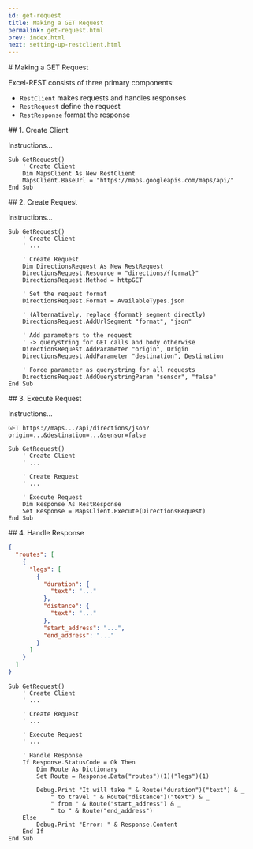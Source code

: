 ```yaml
---
id: get-request
title: Making a GET Request
permalink: get-request.html
prev: index.html
next: setting-up-restclient.html
---
```

<section class="docs-single">
# Making a GET Request

Excel-REST consists of three primary components: 

- `RestClient` makes requests and handles responses
- `RestRequest` define the request
- `RestResponse` format the response

</section>
<section class="docs-split">
  <div class="instructions">
## 1. Create Client

Instructions...
  </div>
  <div class="code">

```VB.net{2-4}
Sub GetRequest()
    ' Create Client
    Dim MapsClient As New RestClient
    MapsClient.BaseUrl = "https://maps.googleapis.com/maps/api/"
End Sub
```

  </div>
</section>
<section class="docs-split">
  <div class="instructions">
## 2. Create Request

Instructions...
  </div>
  <div class="code">

```VB.net{5-22}
Sub GetRequest()
    ' Create Client
    ' ...

    ' Create Request
    Dim DirectionsRequest As New RestRequest
    DirectionsRequest.Resource = "directions/{format}"
    DirectionsRequest.Method = httpGET

    ' Set the request format
    DirectionsRequest.Format = AvailableTypes.json

    ' (Alternatively, replace {format} segment directly)
    DirectionsRequest.AddUrlSegment "format", "json"

    ' Add parameters to the request 
    ' -> querystring for GET calls and body otherwise
    DirectionsRequest.AddParameter "origin", Origin
    DirectionsRequest.AddParameter "destination", Destination

    ' Force parameter as querystring for all requests
    DirectionsRequest.AddQuerystringParam "sensor", "false"
End Sub
```

  </div>
</section>
<section class="docs-split">
  <div class="instructions">
## 3. Execute Request

Instructions...

`GET https://maps.../api/directions/json?origin=...&destination=...&sensor=false`
  </div>
  <div class="code">

```VB.net{8-10}
Sub GetRequest()
    ' Create Client
    ' ...

    ' Create Request
    ' ...

    ' Execute Request
    Dim Response As RestResponse
    Set Response = MapsClient.Execute(DirectionsRequest)
End Sub
```

  </div>
</section>
<section class="docs-split">
  <div class="instructions">
## 4. Handle Response

```json
{
  "routes": [
    {
      "legs": [
        {
          "duration": {
            "text": "..."
          },
          "distance": {
            "text": "..."
          },
          "start_address": "...",
          "end_address": "..."
        }
      ]
    }
  ]
}
```

  </div>
  <div class="code">

```VB.net{11-22}
Sub GetRequest()
    ' Create Client
    ' ...

    ' Create Request
    ' ...

    ' Execute Request
    ' ...

    ' Handle Response
    If Response.StatusCode = Ok Then
        Dim Route As Dictionary
        Set Route = Response.Data("routes")(1)("legs")(1)

        Debug.Print "It will take " & Route("duration")("text") & _
            " to travel " & Route("distance")("text") & _
            " from " & Route("start_address") & _
            " to " & Route("end_address")
    Else
        Debug.Print "Error: " & Response.Content
    End If
End Sub
```

  </div>
</section>